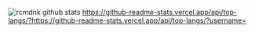 ![rcmdnk github stats](https://github-readme-stats.vercel.app/api?username=tsemb012)
https://github-readme-stats.vercel.app/api/top-langs/?https://github-readme-stats.vercel.app/api/top-langs/?username=<tsemb012>

